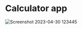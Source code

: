 # Calculator app
![Screenshot 2023-04-30 123445](https://user-images.githubusercontent.com/113979215/235340386-7d3020d4-f4c9-4845-a66d-1c013bad5c53.png)
